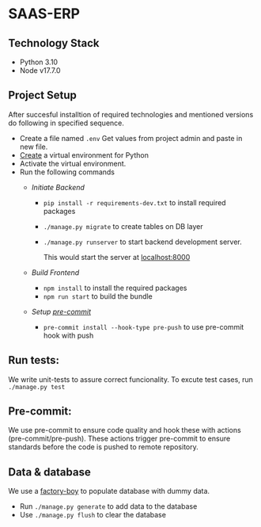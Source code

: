 # SAAS-ERP

## Technology Stack
  - Python 3.10
  - Node v17.7.0

## Project Setup
  After succesful installtion of required technologies and mentioned versions do following in specified sequence.
  - Create a file named `.env`  Get values from project admin and paste in new file.
  - [Create](https://docs.python.org/3/library/venv.html#creating-virtual-environments) a virtual environment for Python
  - Activate the virtual environment.
  - Run the following commands
    - *Initiate Backend*
      - `pip install -r requirements-dev.txt` to install required packages
      - `./manage.py migrate`  to create tables on DB layer
      - `./manage.py runserver`  to start backend development server.

        This would start the server at [localhost:8000](http://localhost:8000)

    - *Build Frontend*
      - `npm install` to install the required packages
      - `npm run start` to build the bundle


    - *Setup [pre-commit](#pre-commit)*
      - `pre-commit install --hook-type pre-push` to use pre-commit hook with push

## Run tests:
  We write unit-tests to assure correct funcionality. To excute test cases, run `./manage.py test`

## Pre-commit:
  We use pre-commit to ensure code quality and hook these with actions (pre-commit/pre-push). These actions trigger pre-commit to ensure standards before the code is pushed to remote repository.

## Data & database
  We use a [factory-boy](https://factoryboy.readthedocs.io/en/stable/) to populate database with dummy data.
  - Run `./manage.py generate` to add data to the database
  - Use `./manage.py flush` to clear the database

